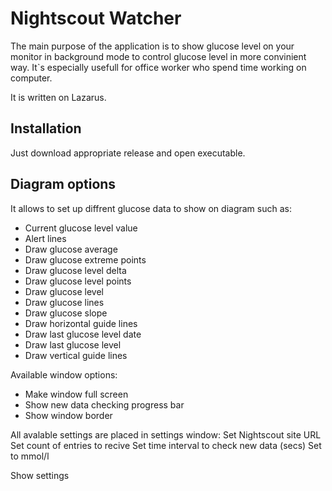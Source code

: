 # Nightscout Watcher
The main purpose of the application is to show glucose level on your monitor in background mode to control glucose level in more convinient way. It`s especially usefull for office worker who spend time working on computer.

It is written on Lazarus.

## Installation
Just download appropriate release and open executable.

## Diagram options
It allows to set up diffrent glucose data to show on diagram such as:
- Current glucose level value
- Alert lines
- Draw glucose average
- Draw glucose extreme points
- Draw glucose level delta
- Draw glucose level points
- Draw glucose level
- Draw glucose lines
- Draw glucose slope
- Draw horizontal guide lines
- Draw last glucose level date
- Draw last glucose level
- Draw vertical guide lines

Available window options:
- Make window full screen
- Show new data checking progress bar
- Show window border

All avalable settings are placed in settings window:
Set Nightscout site URL
Set count of entries to recive
Set time interval to check new data (secs)
Set to mmol/l

Show settings
